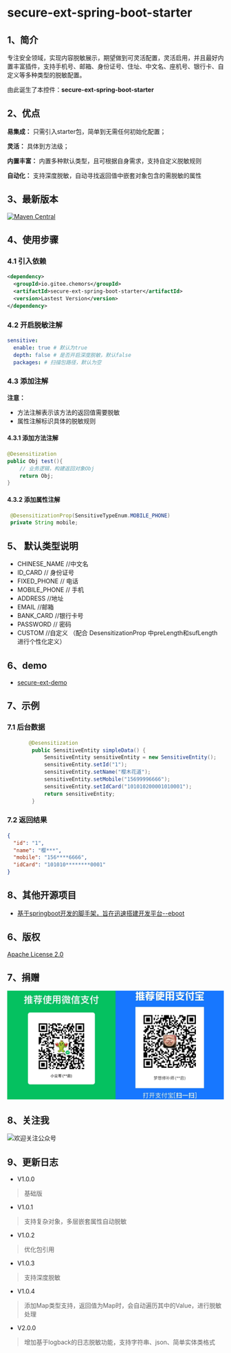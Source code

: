 # secure-ext-spring-boot-starter

## 1、简介
专注安全领域，实现内容脱敏展示，期望做到可灵活配置，灵活启用，并且最好内置丰富插件，支持手机号、邮箱、身份证号、住址、中文名、座机号、银行卡、自定义等多种类型的脱敏配置。

由此诞生了本控件：**secure-ext-spring-boot-starter**


## 2、优点

**易集成：** 只需引入starter包，简单到无需任何初始化配置；

**灵活：** 具体到方法级；

**内置丰富：** 内置多种默认类型，且可根据自身需求，支持自定义脱敏规则

**自动化：** 支持深度脱敏，自动寻找返回值中嵌套对象包含的需脱敏的属性

## 3、最新版本
[![Maven Central](https://img.shields.io/maven-metadata/v.svg?label=maven-central&metadataUrl=https%3A%2F%2Frepo1.maven.org%2Fmaven2%2Fio%2Fgitee%2Fchemors%2Fsecure-ext-spring-boot-starter%2Fmaven-metadata.xml)](https://search.maven.org/artifact/io.gitee.chemors/secure-ext-spring-boot-starter)
## 4、使用步骤
### 4.1 引入依赖
```xml
<dependency>
  <groupId>io.gitee.chemors</groupId>
  <artifactId>secure-ext-spring-boot-starter</artifactId>
  <version>Lastest Version</version>
</dependency>
```
### 4.2 开启脱敏注解
```yaml
sensitive:
  enable: true # 默认为true
  depth: false # 是否开启深度脱敏，默认false
  packages: # 扫描包路径，默认为空
```
### 4.3 添加注解
**注意：** 
* 方法注解表示该方法的返回值需要脱敏
* 属性注解标识具体的脱敏规则
#### 4.3.1 添加方法注解
```java
@Desensitization
public Obj test(){
    // 业务逻辑，构建返回对象Obj
    return Obj;
}
```
#### 4.3.2 添加属性注解
```java
 @DesensitizationProp(SensitiveTypeEnum.MOBILE_PHONE)
 private String mobile;
```

## 5、 默认类型说明
* CHINESE_NAME //中文名
* ID_CARD // 身份证号
* FIXED_PHONE // 电话
* MOBILE_PHONE // 手机
* ADDRESS //地址
* EMAIL  //邮箱
* BANK_CARD //银行卡号
* PASSWORD // 密码
* CUSTOM //自定义 （配合 DesensitizationProp 中preLength和sufLength 进行个性化定义）

## 6、demo
* [secure-ext-demo](https://gitee.com/chemors/secure-ext-demo)

## 7、示例

### 7.1 后台数据

```java
       @Desensitization
        public SensitiveEntity simpleData() {
            SensitiveEntity sensitiveEntity = new SensitiveEntity();
            sensitiveEntity.setId("1");
            sensitiveEntity.setName("樱木花道");
            sensitiveEntity.setMobile("15699996666");
            sensitiveEntity.setIdCard("101010200001010001");
            return sensitiveEntity;
        }
```
### 7.2 返回结果
```json
{
  "id": "1",
  "name": "樱***",
  "mobile": "156****6666",
  "idCard": "101010********0001"
}
```


## 8、其他开源项目

* [基于springboot开发的脚手架，旨在迅速搭建开发平台--eboot](https://gitee.com/QuanZhanZhiLu/eboot)
## 6、版权
[Apache License 2.0](https://www.apache.org/licenses/LICENSE-2.0)
## 7、捐赠
![输入图片说明](secure-ext-spring-boot-starter/src/main/resources/微信图片_20220823111833.jpg)
## 8、关注我
![欢迎关注公众号](https://images.gitee.com/uploads/images/2018/0726/081557_aa7756c9_660787.jpeg "陌与尘埃")

## 9、更新日志
* V1.0.0 
> 基础版

* V1.0.1
> 支持复杂对象，多层嵌套属性自动脱敏

* V1.0.2
> 优化包引用

* V1.0.3
> 支持深度脱敏

* V1.0.4
> 添加Map类型支持，返回值为Map时，会自动遍历其中的Value，进行脱敏处理

* V2.0.0
> 增加基于logback的日志脱敏功能，支持字符串、json、简单实体类格式
